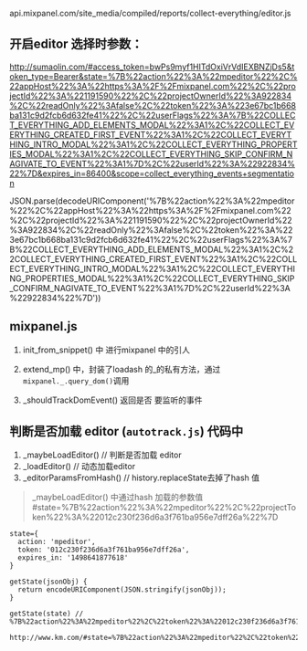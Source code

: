 api.mixpanel.com/site_media/compiled/reports/collect-everything/editor.js

## 开启editor 选择时参数：
  http://sumaolin.com/#access_token=bwPs9myf1HITdOxiVrVdIEXBNZjDs5&token_type=Bearer&state=%7B%22action%22%3A%22mpeditor%22%2C%22appHost%22%3A%22https%3A%2F%2Fmixpanel.com%22%2C%22projectId%22%3A%221191590%22%2C%22projectOwnerId%22%3A922834%2C%22readOnly%22%3Afalse%2C%22token%22%3A%223e67bc1b668ba131c9d2fcb6d632fe41%22%2C%22userFlags%22%3A%7B%22COLLECT_EVERYTHING_ADD_ELEMENTS_MODAL%22%3A1%2C%22COLLECT_EVERYTHING_CREATED_FIRST_EVENT%22%3A1%2C%22COLLECT_EVERYTHING_INTRO_MODAL%22%3A1%2C%22COLLECT_EVERYTHING_PROPERTIES_MODAL%22%3A1%2C%22COLLECT_EVERYTHING_SKIP_CONFIRM_NAGIVATE_TO_EVENT%22%3A1%7D%2C%22userId%22%3A%22922834%22%7D&expires_in=86400&scope=collect_everything_events+segmentation

JSON.parse(decodeURIComponent('%7B%22action%22%3A%22mpeditor%22%2C%22appHost%22%3A%22https%3A%2F%2Fmixpanel.com%22%2C%22projectId%22%3A%221191590%22%2C%22projectOwnerId%22%3A922834%2C%22readOnly%22%3Afalse%2C%22token%22%3A%223e67bc1b668ba131c9d2fcb6d632fe41%22%2C%22userFlags%22%3A%7B%22COLLECT_EVERYTHING_ADD_ELEMENTS_MODAL%22%3A1%2C%22COLLECT_EVERYTHING_CREATED_FIRST_EVENT%22%3A1%2C%22COLLECT_EVERYTHING_INTRO_MODAL%22%3A1%2C%22COLLECT_EVERYTHING_PROPERTIES_MODAL%22%3A1%2C%22COLLECT_EVERYTHING_SKIP_CONFIRM_NAGIVATE_TO_EVENT%22%3A1%7D%2C%22userId%22%3A%22922834%22%7D'))


## mixpanel.js

   1. init_from_snippet() 中 进行mixpanel 中的引人
   2. extend_mp() 中，封装了loadash 的_的私有方法，通过`mixpanel._.query_dom()`调用

   3. _shouldTrackDomEvent() 返回是否 要监听的事件

## 判断是否加载  editor (`autotrack.js`) 代码中

  1. _maybeLoadEditor() // 判断是否加载 editor
  2. _loadEditor()  // 动态加载editor
  3. _editorParamsFromHash() // history.replaceState去掉了hash 值

  > _maybeLoadEditor() 中通过hash 加载的参数值#state=%7B%22action%22%3A%22mpeditor%22%2C%22projectToken%22%3A%22012c230f236d6a3f761ba956e7dff26a%22%7D
  ```
  state={
    action: 'mpeditor',
    token: '012c230f236d6a3f761ba956e7dff26a',
    expires_in: '1498641877618'
  }

  getState(jsonObj) {
    return encodeURIComponent(JSON.stringify(jsonObj));
  }

  getState(state) // %7B%22action%22%3A%22mpeditor%22%2C%22token%22%3A%22012c230f236d6a3f761ba956e7dff26a%22%2C%22expires_in%22%3A%221498641877618%22%7D

  http://www.km.com/#state=%7B%22action%22%3A%22mpeditor%22%2C%22token%22%3A%22012c230f236d6a3f761ba956e7dff26a%22%2C%22expires_in%22%3A%221498641877618%22%7D